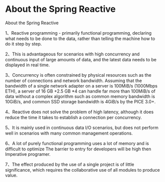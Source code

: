 # About the Spring Reactive

About the Spring Reactive

1、Reactive programming - primarily functional programming, declaring what needs to be done to the data, rather than telling the machine how to do it step by step.

2、This is advantageous for scenarios with high concurrency and continuous input of large amounts of data, and the latest data needs to be displayed in real time.

3、Concurrency is often constrained by physical resources such as the number of connections and network bandwidth. Assuming that the bandwidth of a single network adapter on a server is 100MiB/s (1000Mbps ETH), a server of 16 GB +2.5 GB *4 can handle far more than 100MiB/s of data without a complex algorithm such as common memory bandwidth is 10GiB/s, and common SSD storage bandwidth is 4GiB/s by the PICE 3.0+.

4、Reactive does not solve the problem of high latency, although it does reduce the time it takes to establish a connection per concurrency.

5、It is mainly used in continuous data I/O scenarios, but does not perform well in scenarios with many common management operations.

6、A lot of purely functional programming uses a lot of memory and is difficult to optimize
The barrier to entry for developers will be high then Imperative programer.

7、The effect produced by the use of a single project is of little significance, which requires the collaborative use of all modules to produce value.

